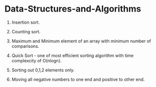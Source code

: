 # Data-Structures-and-Algorithms

1) Insertion sort.

2) Counting sort.

3) Maximum and Minimum element of an array with minimum number of comparisons.

4) Quick Sort - one of most efficient sorting algorithm with time complexcity of O(nlogn).

5) Sorting out 0,1,2 elements only.

6) Moving all negative numbers to one end and positive to other end.
